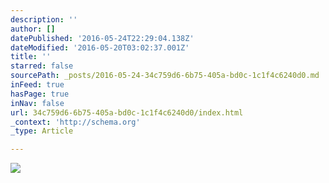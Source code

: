 ```yaml
---
description: ''
author: []
datePublished: '2016-05-24T22:29:04.138Z'
dateModified: '2016-05-20T03:02:37.001Z'
title: ''
starred: false
sourcePath: _posts/2016-05-24-34c759d6-6b75-405a-bd0c-1c1f4c6240d0.md
inFeed: true
hasPage: true
inNav: false
url: 34c759d6-6b75-405a-bd0c-1c1f4c6240d0/index.html
_context: 'http://schema.org'
_type: Article

---
```

![](https://the-grid-user-content.s3-us-west-2.amazonaws.com/f4e2c574-ed45-4730-8599-dacb713eb8a8.png)